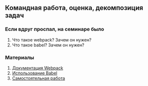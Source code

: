 ## Командная работа, оценка, декомпозиция задач

### Если вдруг проспал, на семинаре было
1. Что такое webpack? Зачем он нужен? 
2. Что такое babel? Зачем он нужен?

### Материалы
1. [Документация Webpack](https://webpack.js.org/concepts/)
2. [Использование Babel](https://webpack.js.org/loaders/babel-loader/)
3. [Самостоятельная работа](https://docs.google.com/document/d/1EnrGDX4_5FleYaTN9voR0znC5S1osdxOZkjw-Cd2-UU/edit?usp=sharing)
